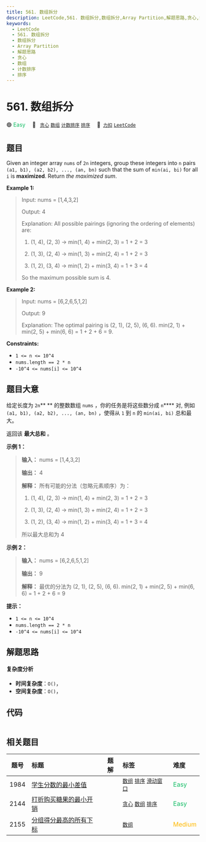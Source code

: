 ```yaml
---
title: 561. 数组拆分
description: LeetCode,561. 数组拆分,数组拆分,Array Partition,解题思路,贪心,数组,计数排序,排序
keywords:
  - LeetCode
  - 561. 数组拆分
  - 数组拆分
  - Array Partition
  - 解题思路
  - 贪心
  - 数组
  - 计数排序
  - 排序
---
```


# 561. 数组拆分

🟢 <font color=#15bd66>Easy</font>&emsp; 🔖&ensp; [`贪心`](/tag/greedy.md) [`数组`](/tag/array.md) [`计数排序`](/tag/counting-sort.md) [`排序`](/tag/sorting.md)&emsp; 🔗&ensp;[`力扣`](https://leetcode.cn/problems/array-partition) [`LeetCode`](https://leetcode.com/problems/array-partition)

## 题目

Given an integer array `nums` of `2n` integers, group these integers into `n`
pairs `(a1, b1), (a2, b2), ..., (an, bn)` such that the sum of `min(ai, bi)`
for all `i` is **maximized**. Return _the maximized sum_.



**Example 1:**

> Input: nums = [1,4,3,2]
> 
> Output: 4
> 
> Explanation: All possible pairings (ignoring the ordering of elements) are:
> 
> 1. (1, 4), (2, 3) -> min(1, 4) + min(2, 3) = 1 + 2 = 3
> 
> 2. (1, 3), (2, 4) -> min(1, 3) + min(2, 4) = 1 + 2 = 3
> 
> 3. (1, 2), (3, 4) -> min(1, 2) + min(3, 4) = 1 + 3 = 4
> 
> So the maximum possible sum is 4.

**Example 2:**

> Input: nums = [6,2,6,5,1,2]
> 
> Output: 9
> 
> Explanation: The optimal pairing is (2, 1), (2, 5), (6, 6). min(2, 1) + min(2, 5) + min(6, 6) = 1 + 2 + 6 = 9.

**Constraints:**

  * `1 <= n <= 10^4`
  * `nums.length == 2 * n`
  * `-10^4 <= nums[i] <= 10^4`


## 题目大意

给定长度为 `2n`** ** 的整数数组 `nums` ，你的任务是将这些数分成 `n`**** 对, 例如 `(a1, b1), (a2, b2),
..., (an, bn)` ，使得从 `1` 到 `n` 的 `min(ai, bi)` 总和最大。

返回该 **最大总和** 。



**示例 1：**

> 
> 
> 
> 
> 
> **输入：** nums = [1,4,3,2]
> 
> **输出：** 4
> 
> **解释：** 所有可能的分法（忽略元素顺序）为：
> 
> 1. (1, 4), (2, 3) -> min(1, 4) + min(2, 3) = 1 + 2 = 3
> 
> 2. (1, 3), (2, 4) -> min(1, 3) + min(2, 4) = 1 + 2 = 3
> 
> 3. (1, 2), (3, 4) -> min(1, 2) + min(3, 4) = 1 + 3 = 4
> 
> 所以最大总和为 4

**示例 2：**

> 
> 
> 
> 
> 
> **输入：** nums = [6,2,6,5,1,2]
> 
> **输出：** 9
> 
> **解释：** 最优的分法为 (2, 1), (2, 5), (6, 6). min(2, 1) + min(2, 5) + min(6, 6) = 1 + 2 + 6 = 9
> 
> 



**提示：**

  * `1 <= n <= 10^4`
  * `nums.length == 2 * n`
  * `-10^4 <= nums[i] <= 10^4`


## 解题思路

#### 复杂度分析

- **时间复杂度**：`O()`，
- **空间复杂度**：`O()`，

## 代码

```javascript

```

## 相关题目

<!-- prettier-ignore -->
| 题号 | 标题 | 题解 | 标签 | 难度 |
| :------: | :------ | :------: | :------ | :------ |
| 1984 | [学生分数的最小差值](https://leetcode.com/problems/minimum-difference-between-highest-and-lowest-of-k-scores) |  |  [`数组`](/tag/array.md) [`排序`](/tag/sorting.md) [`滑动窗口`](/tag/sliding-window.md) | <font color=#15bd66>Easy</font> |
| 2144 | [打折购买糖果的最小开销](https://leetcode.com/problems/minimum-cost-of-buying-candies-with-discount) |  |  [`贪心`](/tag/greedy.md) [`数组`](/tag/array.md) [`排序`](/tag/sorting.md) | <font color=#15bd66>Easy</font> |
| 2155 | [分组得分最高的所有下标](https://leetcode.com/problems/all-divisions-with-the-highest-score-of-a-binary-array) |  |  [`数组`](/tag/array.md) | <font color=#ffb800>Medium</font> |